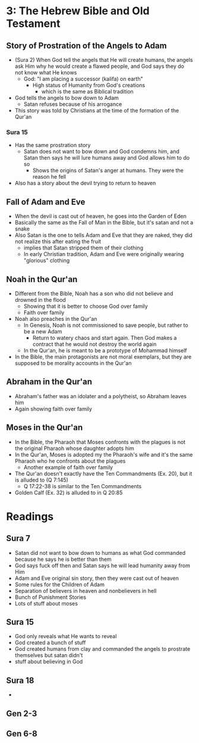 # 3: The Hebrew Bible and Old Testament
## Story of Prostration of the Angels to Adam
* (Sura 2) When God tell the angels that He will create humans, the angels ask Him why he would create a flawed people, and God says they do not know what He knows
	* God: "I am placing a successor (kalifa) on earth"
		* High status of Humanity from God's creations
			* which is the same as Biblical tradition
* God tells the angels to bow down to Adam
	* Satan refuses because of his arrogance
* This story was told by Christians at the time of the formation of the Qur'an

### Sura 15
* Has the same prostration story
	* Satan does not want to bow down and God condemns him, and Satan then says he will lure humans away and God allows him to do so
		* Shows the origins of Satan's anger at humans. They were the reason he fell
* Also has a story about the devil trying to return to heaven

## Fall of Adam and Eve
* When the devil is cast out of heaven, he goes into the Garden of Eden
* Basically the same as the Fall of Man in the Bible, but it's satan and not a snake
* Also Satan is the one to tells Adam and Eve that they are naked, they did not realize this after eating the fruit
	* implies that Satan stripped them of their clothing
	* In early Christian tradition, Adam and Eve were originally wearing "glorious" clothing

## Noah in the Qur'an
* Different from the Bible, Noah has a son who did not believe and drowned in the flood
	* Showing that it is better to choose God over family
	* Faith over family
* Noah also preaches in the Qur'an 
	* In Genesis, Noah is not commissioned to save people, but rather to be a new Adam
		* Return to watery chaos and start again. Then God makes a contract that he would not destroy the world again
	* In the Qur'an, he is meant to be a prototype of Mohammad himself
* In the Bible, the main protagonists are not moral exemplars, but they are supposed to be morality accounts in the Qur'an

## Abraham in the Qur'an
* Abraham's father was an idolater and a polytheist, so Abraham leaves him
* Again showing faith over family

## Moses in the Qur'an
* In the Bible, the Pharaoh that Moses confronts with the plagues is not the original Pharaoh whose daughter adopts him
* In the Qur'an, Moses is adopted my the Pharaoh's wife and it's the same Pharaoh who he confronts about the plagues
	* Another example of faith over family
* The Qur'an doesn't exactly have the Ten Commandments (Ex. 20), but it is alluded to (Q 7:145)
	* Q 17:22-38 is similar to the Ten Commandments
* Golden Calf (Ex. 32) is alluded to in Q 20:85

# Readings
## Sura 7
- Satan did not want to bow down to humans as what God commanded because he says he is better than them
- God says fuck off then and Satan says he will lead humanity away from Him
- Adam and Eve original sin story, then they were cast out of heaven
- Some rules for the Children of Adam
- Separation of believers in heaven and nonbelievers in hell
- Bunch of Punishment Stories
- Lots of stuff about moses

## Sura 15
- God only reveals what He wants to reveal
- God created a bunch of stuff
- God created humans from clay and commanded the angels to prostrate themselves but satan didn't
- stuff about believing in God



## Sura 18
- 

## Gen 2-3
## Gen 6-8